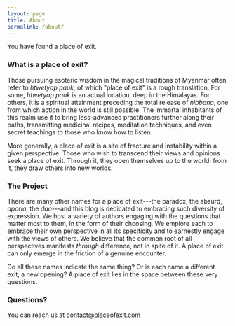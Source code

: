 ```yaml
---
layout: page
title: About
permalink: /about/
---
```


You have found a place of exit.

### What is a place of exit?

Those pursuing esoteric wisdom in the magical traditions of Myanmar often refer to *htwetyap pauk*, of which "place of exit" is a rough translation. For some, *htwetyap pauk* is an actual location, deep in the Himalayas. For others, it is a spiritual attainment preceding the total release of *nibbana*, one from which action in the world is still possible. The immortal inhabitants of this realm use it to bring less-advanced practitioners further along their paths, transmitting medicinal recipes, meditation techniques, and even secret teachings to those who know how to listen.

More generally, a place of exit is a site of fracture and instability within a given perspective. Those who wish to transcend their views and opinions seek a place of exit. Through it, they open themselves up to the world; from it, they draw others into new worlds.

### The Project

There are many other names for a place of exit---the paradox, the absurd, *aporia*, the *dao*---and this blog is dedicated to embracing such diversity of expression. We host a variety of authors engaging with the questions that matter most to them, in the form of their choosing. We emplore each to embrace their own perspective in all its specificity and to earnestly engage with the views of others. We believe that the common root of all perspectives manifests *through* difference, not in spite of it. A place of exit can only emerge in the friction of a genuine encounter.

Do all these names indicate the same thing? Or is each name a different exit, a new opening? A place of exit lies in the space between these very questions.

### Questions?

You can reach us at [contact@placeofexit.com](mailto:contact@placeofexit.com)